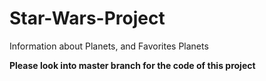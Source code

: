 # Star-Wars-Project

Information about Planets, and Favorites Planets

**Please look into master branch for the code of this project**
